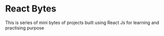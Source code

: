 # React Bytes
This is series of mini bytes of projects built using React Js for learning and practising purpose
